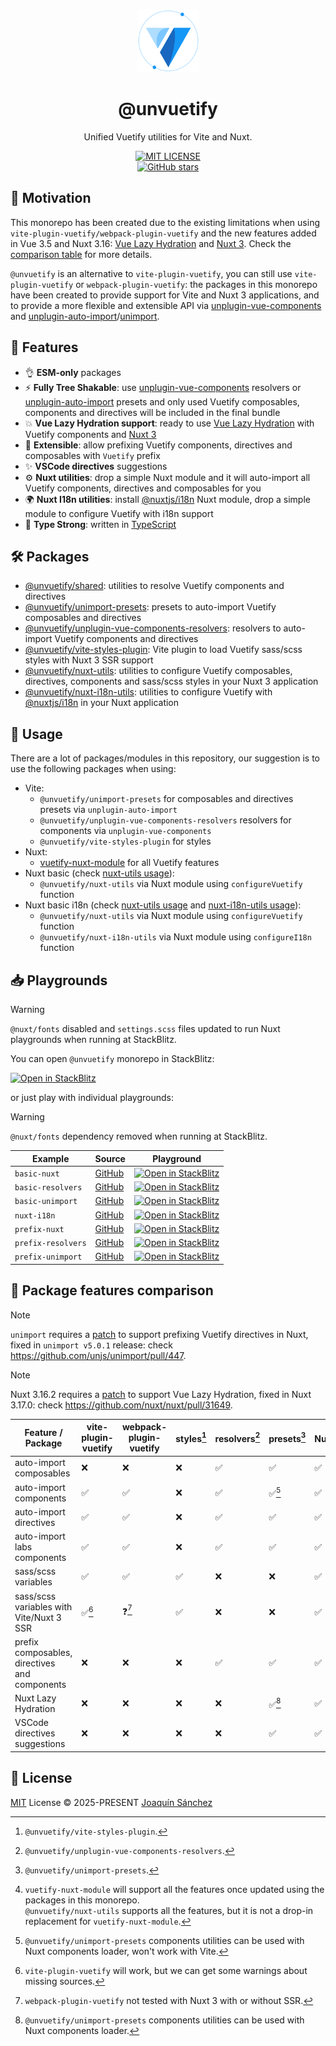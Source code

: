 <br>

<p align="center">
  <picture>
    <source media="(prefers-color-scheme: dark)" srcset="https://github.com/userquin/unvuetify-monorepo/blob/main/vuetify-logo-dark-atom.svg" height="100px" />
    <img height="100px" src="https://github.com/userquin/unvuetify-monorepo/blob/main/vuetify-logo-light-atom.svg">
  </picture>
</p>

<h1 align="center">@unvuetify</h1>

<p align="center">
Unified Vuetify utilities for Vite and Nuxt.
</p>

<p align='center'>
<a href="https://github.com/userquin/unvuetify-monorepo/tree/main/LICENSE" target="__blank">
  <img alt="MIT LICENSE" src="https://img.shields.io/npm/l/@unvuetify/unimport-presets.svg?style=flat&colorA=18181B&colorB=1867C0">
</a>
<br>
<a href="https://github.com/userquin/unvuetify-monorepo" target="__blank">
  <img alt="GitHub stars" src="https://img.shields.io/github/stars/userquin/unvuetify-monorepo?style=social">
</a>
</p>

## 🚨 Motivation

This monorepo has been created due to the existing limitations when using `vite-plugin-vuetify/webpack-plugin-vuetify` and the new features added in Vue 3.5 and Nuxt 3.16: [Vue Lazy Hydration](https://blog.vuejs.org/posts/vue-3-5#lazy-hydration) and [Nuxt 3](https://nuxt.com/blog/v3-16#%EF%B8%8F-delayed-hydration-support). Check the [comparison table](#-package-features-comparison) for more details.

`@unvuetify` is an alternative to `vite-plugin-vuetify`, you can still use `vite-plugin-vuetify` or `webpack-plugin-vuetify`: the packages in this monorepo have been created to provide support for Vite and Nuxt 3 applications, and to provide a more flexible and extensible API via [unplugin-vue-components](https://github.com/unplugin/unplugin-vue-components) and [unplugin-auto-import](https://github.com/unplugin/unplugin-auto-import)/[unimport](https://github.com/unjs/unimport).

## 🚀 Features

- 👌 **ESM-only** packages
- ⚡ **Fully Tree Shakable**: use [unplugin-vue-components](https://github.com/unplugin/unplugin-vue-components) resolvers or [unplugin-auto-import](https://github.com/unplugin/unplugin-auto-import) presets and only used Vuetify composables, components and directives will be included in the final bundle
- 💥 **Vue Lazy Hydration support**: ready to use [Vue Lazy Hydration](https://blog.vuejs.org/posts/vue-3-5#lazy-hydration) with Vuetify components and [Nuxt 3](https://nuxt.com/blog/v3-16#%EF%B8%8F-delayed-hydration-support)
- 🔌 **Extensible**: allow prefixing Vuetify components, directives and composables with `Vuetify` prefix
- ✨ **VSCode directives** suggestions
- ⚙️ **Nuxt utilities**: drop a simple Nuxt module and it will auto-import all Vuetify components, directives and composables for you
- 🌍 **Nuxt I18n utilities**: install [@nuxtjs/i18n](https://github.com/nuxt-modules/i18n) Nuxt module, drop a simple module to configure Vuetify with i18n support
- 🦾 **Type Strong**: written in [TypeScript](https://www.typescriptlang.org/)

## 🛠️ Packages

- [@unvuetify/shared](./packages/shared): utilities to resolve Vuetify components and directives
- [@unvuetify/unimport-presets](./packages/unimport-presets): presets to auto-import Vuetify composables and directives
- [@unvuetify/unplugin-vue-components-resolvers](./packages/unplugin-vue-components-resolvers): resolvers to auto-import Vuetify components and directives
- [@unvuetify/vite-styles-plugin](./packages/styles-plugin): Vite plugin to load Vuetify sass/scss styles with Nuxt 3 SSR support
- [@unvuetify/nuxt-utils](./packages/nuxt-utils): utilities to configure Vuetify composables, directives, components and sass/scss styles in your Nuxt 3 application
- [@unvuetify/nuxt-i18n-utils](./packages/nuxt-i18n-utils): utilities to configure Vuetify with [@nuxtjs/i18n](https://github.com/nuxt-modules/i18n) in your Nuxt application

## 🦄 Usage

There are a lot of packages/modules in this repository, our suggestion is to use the following packages when using:
- Vite:
  - `@unvuetify/unimport-presets` for composables and directives presets via `unplugin-auto-import`
  - `@unvuetify/unplugin-vue-components-resolvers` resolvers for components via `unplugin-vue-components`
  - `@unvuetify/vite-styles-plugin` for styles
- Nuxt:
  - [vuetify-nuxt-module](https://nuxt.vuetifyjs.com/) for all Vuetify features
- Nuxt basic (check [nuxt-utils usage](./packages/nuxt-utils/README.md#-usage)):
  - `@unvuetify/nuxt-utils` via Nuxt module using `configureVuetify` function
- Nuxt basic i18n (check [nuxt-utils usage](./packages/nuxt-utils/README.md#-usage) and [nuxt-i18n-utils usage](./packages/nuxt-i18n-utils/README.md#-usage)):
  - `@unvuetify/nuxt-utils` via Nuxt module using `configureVuetify` function
  - `@unvuetify/nuxt-i18n-utils` via Nuxt module using `configureI18n` function

## 📥 Playgrounds

> [!WARNING]
> `@nuxt/fonts` disabled and `settings.scss` files updated to run Nuxt playgrounds when running at StackBlitz.

You can open `@unvuetify` monorepo in StackBlitz:

[![Open in StackBlitz](https://developer.stackblitz.com/img/open_in_stackblitz.svg)](https://stackblitz.com/github/userquin/unvuetify-monorepo)

or just play with individual playgrounds:

> [!WARNING]
> `@nuxt/fonts` dependency removed when running at StackBlitz.

| Example            | Source                                                                        | Playground                                                                                                                                                                                  |
|--------------------|-------------------------------------------------------------------------------|---------------------------------------------------------------------------------------------------------------------------------------------------------------------------------------------|
| `basic-nuxt`       | [GitHub](https://github.com/userquin/unvuetify-monorepo/blob/main/playgrounds/basic-nuxt) | [![Open in StackBlitz](https://developer.stackblitz.com/img/open_in_stackblitz_small.svg)](https://stackblitz.com/fork/github/userquin/unvuetify-monorepo/tree/main/playgrounds/basic-nuxt) |
| `basic-resolvers`  | [GitHub](https://github.com/userquin/unvuetify-monorepo/blob/main/playgrounds/basic-resolvers) | [![Open in StackBlitz](https://developer.stackblitz.com/img/open_in_stackblitz_small.svg)](https://stackblitz.com/fork/github/userquin/unvuetify-monorepo/tree/main/playgrounds/basic-resolvers) |
| `basic-unimport`   | [GitHub](https://github.com/userquin/unvuetify-monorepo/blob/main/playgrounds/basic-unimport) | [![Open in StackBlitz](https://developer.stackblitz.com/img/open_in_stackblitz_small.svg)](https://stackblitz.com/fork/github/userquin/unvuetify-monorepo/tree/main/playgrounds/basic-unimport)  |
| `nuxt-i18n`        | [GitHub](https://github.com/userquin/unvuetify-monorepo/blob/main/playgrounds/nuxt-i18n) | [![Open in StackBlitz](https://developer.stackblitz.com/img/open_in_stackblitz_small.svg)](https://stackblitz.com/fork/github/userquin/unvuetify-monorepo/tree/main/playgrounds/nuxt-i18n)       |
| `prefix-nuxt`      | [GitHub](https://github.com/userquin/unvuetify-monorepo/blob/main/playgrounds/prefix-nuxt) | [![Open in StackBlitz](https://developer.stackblitz.com/img/open_in_stackblitz_small.svg)](https://stackblitz.com/fork/github/userquin/unvuetify-monorepo/tree/main/playgrounds/prefix-nuxt)     |
| `prefix-resolvers` | [GitHub](https://github.com/userquin/unvuetify-monorepo/blob/main/playgrounds/prefix-resolvers) | [![Open in StackBlitz](https://developer.stackblitz.com/img/open_in_stackblitz_small.svg)](https://stackblitz.com/fork/github/userquin/unvuetify-monorepo/tree/main/playgrounds/prefix-resolvers) |
| `prefix-unimport`  | [GitHub](https://github.com/userquin/unvuetify-monorepo/blob/main/playgrounds/prefix-unimport) | [![Open in StackBlitz](https://developer.stackblitz.com/img/open_in_stackblitz_small.svg)](https://stackblitz.com/fork/github/userquin/unvuetify-monorepo/tree/main/playgrounds/prefix-unimport) |

## 👀 Package features comparison

> [!NOTE]
> `unimport` requires a [patch](https://github.com/userquin/unvuetify-monorepo/blob/main/patches/unimport%404.2.0.patch) to support prefixing Vuetify directives in Nuxt, fixed in `unimport v5.0.1` release: check https://github.com/unjs/unimport/pull/447.

> [!NOTE]
> Nuxt 3.16.2 requires a [patch](https://github.com/userquin/unvuetify-monorepo/blob/main/patches/nuxt%403.16.2.patch) to support Vue Lazy Hydration, fixed in Nuxt 3.17.0: check https://github.com/nuxt/nuxt/pull/31649.

Feature / Package | vite-plugin-vuetify | webpack-plugin-vuetify | styles[^1] | resolvers[^2] | presets[^3] | Nuxt[^4] |
----------------|---------------------|------------------------|-----------------------|---------------|-------------|----------
auto-import composables | ❌                   | ❌                      | ❌                     | ✅             | ✅           | ✅
auto-import components | ✅                   | ✅                      | ❌                     | ✅             | ✅[^5]       | ✅
auto-import directives | ✅                   | ✅                      | ❌                     | ✅             | ✅           | ✅
auto-import labs components | ✅                   | ✅                      | ❌                     | ✅             | ✅           | ✅
sass/scss variables | ✅                   | ✅                      | ✅                     | ❌             | ❌           | ✅
sass/scss variables with Vite/Nuxt 3 SSR | ✅[^6]               | ❓[^7]                  | ✅                     | ❌             | ❌           | ✅
prefix composables, directives and components | ❌                   | ❌                      | ❌                     | ✅             | ✅           | ✅
Nuxt Lazy Hydration | ❌                   | ❌                      | ❌                     | ❌             | ✅[^8]       | ✅
VSCode directives suggestions | ❌                   | ❌                      | ❌                     | ❌             | ✅           | ✅

[^1]: `@unvuetify/vite-styles-plugin`.
[^2]: `@unvuetify/unplugin-vue-components-resolvers`.
[^3]: `@unvuetify/unimport-presets`.
[^4]: `vuetify-nuxt-module` will support all the features once updated using the packages in this monorepo.<br/>`@unvuetify/nuxt-utils` supports all the features, but it is not a drop-in replacement for `vuetify-nuxt-module`.
[^5]: `@unvuetify/unimport-presets` components utilities can be used with Nuxt components loader, won't work with Vite.
[^6]: `vite-plugin-vuetify` will work, but we can get some warnings about missing sources.
[^7]: `webpack-plugin-vuetify` not tested with Nuxt 3 with or without SSR.
[^8]: `@unvuetify/unimport-presets` components utilities can be used with Nuxt components loader.

## 📄 License

[MIT](./LICENSE) License &copy; 2025-PRESENT [Joaquín Sánchez](https://github.com/userquin)

